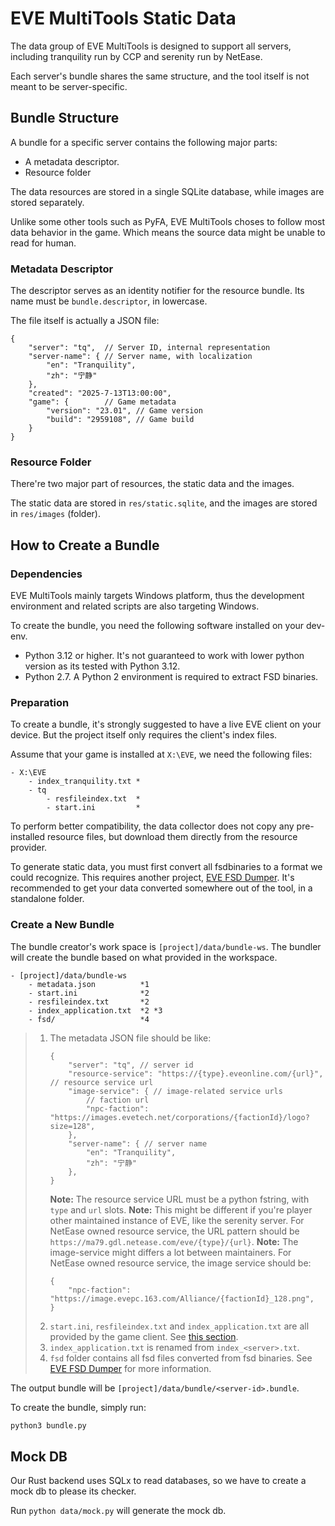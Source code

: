 # EVE MultiTools Static Data

The data group of EVE MultiTools is designed to support all servers,
including tranquility run by CCP and serenity run by NetEase.

Each server's bundle shares the same structure, and the tool itself
is not meant to be server-specific.

## Bundle Structure

A bundle for a specific server contains the following major parts:
-   A metadata descriptor.
-   Resource folder

The data resources are stored in a single SQLite database,
while images are stored separately.

Unlike some other tools such as PyFA, EVE MultiTools choses to follow
most data behavior in the game.
Which means the source data might be unable to read for human.

### Metadata Descriptor

The descriptor serves as an identity notifier for the resource bundle.
Its name must be `bundle.descriptor`, in lowercase.

The file itself is actually a JSON file:
```jsonc
{
    "server": "tq",  // Server ID, internal representation
    "server-name": { // Server name, with localization
        "en": "Tranquility",
        "zh": "宁静"
    },
    "created": "2025-7-13T13:00:00",
    "game": {        // Game metadata
        "version": "23.01", // Game version
        "build": "2959108", // Game build
    }
}
```

### Resource Folder

There're two major part of resources, the static data and the images.

The static data are stored in `res/static.sqlite`,
and the images are stored in `res/images` (folder).

## How to Create a Bundle

### Dependencies

EVE MultiTools mainly targets Windows platform,
thus the development environment and related scripts are also
targeting Windows.

To create the bundle, you need the following software installed on your dev-env.
- Python 3.12 or higher. It's not guaranteed to work with lower python version as its tested with Python 3.12.
- Python 2.7. A Python 2 environment is required to extract FSD binaries.

### Preparation

To create a bundle, it's strongly suggested to have a live
EVE client on your device. But the project itself only requires the client's index files.

Assume that your game is installed at `X:\EVE`, we need the following files:
```text
- X:\EVE
    - index_tranquility.txt *
    - tq
        - resfileindex.txt  *
        - start.ini         *
```

To perform better compatibility, the data collector does not
copy any pre-installed resource files, but download them directly
from the resource provider.

To generate static data, you must first convert all fsdbinaries
to a format we could recognize.
This requires another project,
[EVE FSD Dumper](https://github.com/Embers-of-the-Fire/EVE-FSD-Dumper).
It's recommended to get your data converted somewhere out of
the tool, in a standalone folder.

### Create a New Bundle

The bundle creator's work space is `[project]/data/bundle-ws`.
The bundler will create the bundle based on what provided in the workspace.
```text
- [project]/data/bundle-ws
    - metadata.json          *1
    - start.ini              *2
    - resfileindex.txt       *2
    - index_application.txt  *2 *3
    - fsd/                   *4
```

> 1. The metadata JSON file should be like:
>    ```jsonc
>    {
>        "server": "tq", // server id
>        "resource-service": "https://{type}.eveonline.com/{url}", // resource service url
>        "image-service": { // image-related service urls
>            // faction url
>            "npc-faction": "https://images.evetech.net/corporations/{factionId}/logo?size=128",
>        },
>        "server-name": { // server name
>            "en": "Tranquility",
>            "zh": "宁静"
>        },
>    }
>    ```
>    **Note:** The resource service URL must be a python fstring, 
>    with `type` and `url` slots.
>    **Note:** This might be different if you're player other maintained instance of EVE,
>    like the serenity server. 
>    For NetEase owned resource service, the URL pattern
>    should be `https://ma79.gdl.netease.com/eve/{type}/{url}`.
>    **Note:** The image-service might differs a lot between maintainers.
>    For NetEase owned resource service, the image service should be:
>    ```jsonc
>    {
>        "npc-faction": "https://image.evepc.163.com/Alliance/{factionId}_128.png",
>    }
>    ```
> 2. `start.ini`, `resfileindex.txt` and `index_application.txt`
> are all provided by the game client. See [this section](#preparation).
> 3. `index_application.txt` is renamed from `index_<server>.txt`.
> 4. `fsd` folder contains all fsd files converted from fsd binaries. 
> See [EVE FSD Dumper](https://github.com/Embers-of-the-Fire/EVE-FSD-Dumper) 
> for more information.

The output bundle will be `[project]/data/bundle/<server-id>.bundle`.

To create the bundle, simply run:
```bash
python3 bundle.py
```

## Mock DB

Our Rust backend uses SQLx to read databases,
so we have to create a mock db to please its checker.

Run `python data/mock.py` will generate the mock db.
